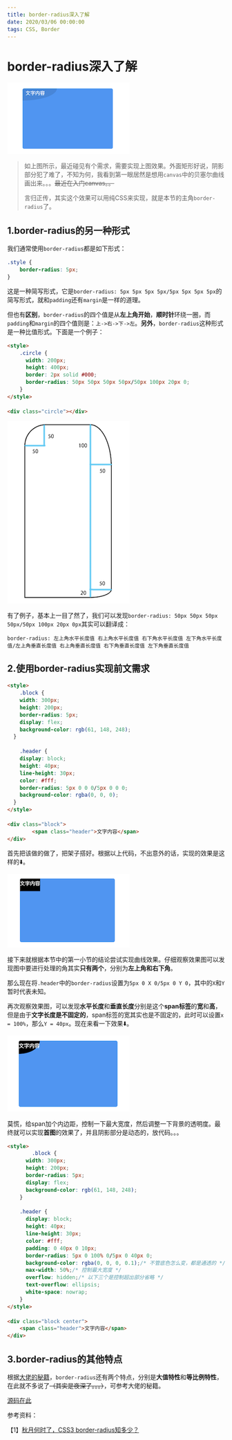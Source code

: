 ```yaml
---
title: border-radius深入了解
date: 2020/03/06 00:00:00
tags: CSS, Border
---
```


# border-radius深入了解
<ClientOnly>
  <display-bar :displayData="$frontmatter"></display-bar>
</ClientOnly>

![css01](/images/frontend/css/css-01-01.png)
> 如上图所示，最近碰见有个需求，需要实现上图效果。外面矩形好说，阴影部分犯了难了，不知为何，我看到第一眼居然是想用``canvas``中的贝塞尔曲线画出来。。。~~最近在入门canvas。。~~
>
> 言归正传，其实这个效果可以用纯CSS来实现，就是本节的主角``border-radius``了。

## 1.border-radius的另一种形式

我们通常使用``border-radius``都是如下形式：

```css
.style {
	border-radius: 5px;
}
```

这是一种简写形式，它是``border-radius: 5px 5px 5px 5px/5px 5px 5px 5px``的简写形式，就和``padding``还有``margin``是一样的道理。

但也有**区别**，``border-radius``的四个值是从**左上角开始**，**顺时针**环绕一圈，而``padding``和``margin``的四个值则是：``上->右->下->左``。**另外**，``border-radius``这种形式是一种比值形式。下面是一个例子：

```html
<style>
    .circle {
      width: 200px;
      height: 400px;
      border: 2px solid #000;
      border-radius: 50px 50px 50px 50px/50px 100px 20px 0;
    }
</style>

<div class="circle"></div>
```

![css01](/images/frontend/css/css-01-02.png)

有了例子，基本上一目了然了，我们可以发现``border-radius: 50px 50px 50px 50px/50px 100px 20px 0px``其实可以翻译成：

```
border-radius: 左上角水平长度值 右上角水平长度值 右下角水平长度值 左下角水平长度值/左上角垂直长度值 右上角垂直长度值 右下角垂直长度值 左下角垂直长度值
```

## 2.使用border-radius实现前文需求

```html
<style>
	.block {
    width: 300px;
    height: 200px;
    border-radius: 5px;
    display: flex;
    background-color: rgb(61, 148, 248);
  }

	.header {
    display: block;
    height: 40px;
    line-height: 30px;
    color: #fff;
    border-radius: 5px 0 0 0/5px 0 0 0;
    background-color: rgba(0, 0, 0);
  }
</style>

<div class="block">
		<span class="header">文字内容</span>
</div>
```

首先把该做的做了，把架子搭好。根据以上代码，不出意外的话，实现的效果是这样的⬇️。

![css01](/images/frontend/css/css-01-03.png)

接下来就根据本节中的第一小节的结论尝试实现曲线效果。仔细观察效果图可以发现图中要进行处理的角其实**只有两个**，分别为**左上角和右下角**。

那么现在将``.header``中的``border-radius``设置为``5px 0 X 0/5px 0 Y 0``，其中的``X``和``Y``暂时代表未知。

再次观察效果图，可以发现**水平长度**和**垂直长度**分别是这个**span标签**的**宽**和**高**，但是由于**文字长度是不固定的**，span标签的宽其实也是不固定的，此时可以设置``x = 100%``，那么``Y = 40px``。现在来看一下效果⬇️。

![css01](/images/frontend/css/css-01-04.png)

莫慌，给span加个内边距，控制一下最大宽度，然后调整一下背景的透明度。最终就可以实现**首图**的效果了，并且阴影部分是动态的，放代码。。。

```html
<style>
		.block {
      width: 300px;
      height: 200px;
      border-radius: 5px;
      display: flex;
      background-color: rgb(61, 148, 248);
    }

    .header {
      display: block;
      height: 40px;
      line-height: 30px;
      color: #fff;
      padding: 0 40px 0 10px;
      border-radius: 5px 0 100% 0/5px 0 40px 0;
      background-color: rgba(0, 0, 0, 0.1);/* 不管底色怎么变，都是通透的 */
      max-width: 50%;/* 控制最大宽度 */
      overflow: hidden;/* 以下三个是控制超出部分省略 */
      text-overflow: ellipsis;
      white-space: nowrap;
    }
</style>

<div class="block center">
  	<span class="header">文字内容</span>
</div>
```

## 3.border-radius的其他特点

根据[大佬的秘籍](https://www.zhangxinxu.com/wordpress/2015/11/css3-border-radius-tips/)，``border-radius``还有两个特点，分别是**大值特性**和**等比例特性**，在此就不多说了~~（其实是夜深了。。。）~~，可参考大佬的秘籍。

[源码在此](https://github.com/StarlightUnion/Blog-Content/tree/master/css/border-radius)




参考资料：

【1】[秋月何时了，CSS3 border-radius知多少？](https://www.zhangxinxu.com/wordpress/2015/11/css3-border-radius-tips/)